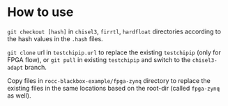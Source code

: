 # How to use
`git checkout [hash]` in `chisel3`, `firrtl`, `hardfloat` directories 
according to the hash values in the `.hash` files.

`git clone` url in `testchipip.url` to replace the existing `testchipip` (only for FPGA flow), 
or  `git pull` in existing `testchipip` and switch to the `chisel3-adapt` branch.

Copy files in `rocc-blackbox-example/fpga-zynq` directory to replace the existing files in the same locations based on the root-dir (called `fpga-zynq` as well).
